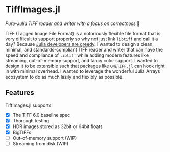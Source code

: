 # TiffImages.jl

*Pure-Julia TIFF reader and writer with a focus on correctness* 🧐

TIFF (Tagged Image File Format) is a notoriously flexible file format that is
very difficult to support properly so why not just link `libtiff` and call it
a day? Because [Julia developers are
greedy](https://julialang.org/blog/2012/02/why-we-created-julia/). I wanted to
design a clean, minimal, and standards-compliant TIFF reader and writer that can
have the speed and compliance of `libtiff` while adding modern features like
streaming, out-of-memory support, and fancy color support. I wanted to design it
to be extensible such that packages like
[`OMETIFF.jl`](https://github.com/tlnagy/OMETIFF.jl) can hook right in with
minimal overhead. I wanted to leverage the wonderful Julia Arrays ecosystem to
do as much lazily and flexibly as possible.

## Features

TiffImages.jl supports:

- [x] The TIFF 6.0 baseline spec
- [x] Thorough testing
- [x] HDR images stored as 32bit or 64bit floats
- [x] BigTIFFs
- [ ] Out-of-memory support (WIP)
- [ ] Streaming from disk (WIP)